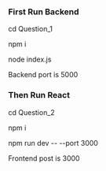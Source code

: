 ### First Run Backend

cd Question_1

npm i

node index.js

Backend port is 5000

### Then Run React

cd Question_2

npm i

npm run dev -- --port 3000

Frontend post is 3000
